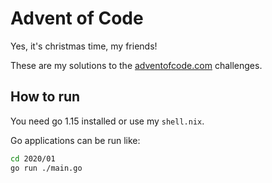 # Advent of Code

Yes, it's christmas time, my friends!

These are my solutions to the [adventofcode.com](https://adventofcode.com/) challenges.

## How to run

You need go 1.15 installed or use my `shell.nix`.

Go applications can be run like:
```sh
cd 2020/01
go run ./main.go
```
